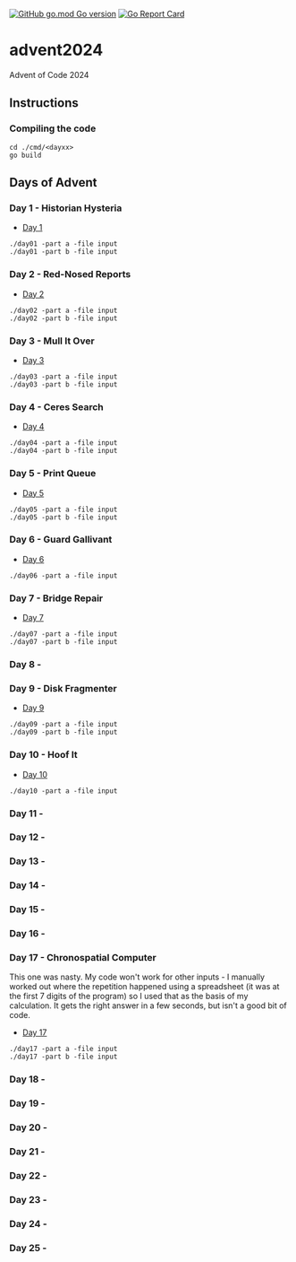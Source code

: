 [![GitHub go.mod Go version](https://img.shields.io/github/go-mod/go-version/notthehoople/AdventofCode/?color=blueviolet)](https://golang.org/doc/go1.17) [![Go Report Card](https://goreportcard.com/badge/github.com/notthehoople/AdventofCode/advent2024)](https://goreportcard.com/report/github.com/notthehoople/AdventofCode/advent2024)

# advent2024
Advent of Code 2024

## Instructions

### Compiling the code

```
cd ./cmd/<dayxx>
go build
```

## Days of Advent

### Day 1 - Historian Hysteria

+ [Day 1](cmd/day01/day01.go)

```
./day01 -part a -file input
./day01 -part b -file input
```

### Day 2 - Red-Nosed Reports

+ [Day 2](cmd/day02/day02.go)

```
./day02 -part a -file input
./day02 -part b -file input
```

### Day 3 - Mull It Over

+ [Day 3](cmd/day03/day03.go)

```
./day03 -part a -file input
./day03 -part b -file input
```

### Day 4 - Ceres Search

+ [Day 4](cmd/day04/day04.go)

```
./day04 -part a -file input
./day04 -part b -file input
```

### Day 5 - Print Queue

+ [Day 5](cmd/day05/day05.go)

```
./day05 -part a -file input
./day05 -part b -file input
```

### Day 6 - Guard Gallivant

+ [Day 6](cmd/day06/day06.go)

```
./day06 -part a -file input

```

### Day 7 - Bridge Repair

+ [Day 7](cmd/day07/day07.go)

```
./day07 -part a -file input
./day07 -part b -file input
```

### Day 8 - 
### Day 9 - Disk Fragmenter

+ [Day 9](cmd/day09/day09.go)

```
./day09 -part a -file input
./day09 -part b -file input
```

### Day 10 - Hoof It

+ [Day 10](cmd/day10/day10.go)

```
./day10 -part a -file input
```

### Day 11 -
### Day 12 -
### Day 13 -
### Day 14 -
### Day 15 -
### Day 16 -
### Day 17 - Chronospatial Computer

This one was nasty. My code won't work for other inputs - I manually worked out where the repetition happened using a spreadsheet (it was at the first 7 digits of the program) so I used that as the basis of my calculation. It gets the right answer in a few seconds, but isn't a good bit of code.

+ [Day 17](cmd/day17/day17.go)

```
./day17 -part a -file input
./day17 -part b -file input
```

### Day 18 -
### Day 19 -
### Day 20 -
### Day 21 -
### Day 22 - 
### Day 23 - 
### Day 24 - 
### Day 25 -
